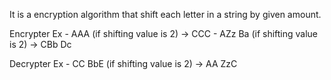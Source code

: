 It is a encryption algorithm that shift each letter in a string by given amount.

Encrypter
Ex  - AAA (if shifting value is 2) -> CCC
    - AZz Ba (if shifting value is 2) -> CBb Dc

Decrypter
Ex  - CC BbE (if shifting value is 2) -> AA ZzC